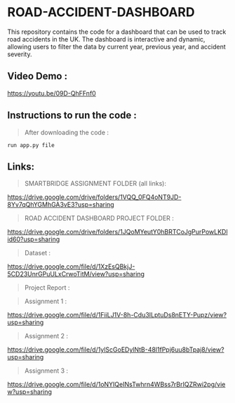 # ROAD-ACCIDENT-DASHBOARD

This repository contains the code for a dashboard that can be used to track road accidents in the UK. The dashboard is interactive and dynamic, allowing users to filter the data by current year, previous year, and accident severity.

## Video Demo : 

https://youtu.be/09D-QhFFnf0

## Instructions to run the code :

>After downloading the code : 

```run app.py file```

## Links:
>SMARTBRIDGE ASSIGNMENT FOLDER (all links):

https://drive.google.com/drive/folders/1VQQ_0FQ4oNT9JD-8Yv7qQhYGMhGA3vE3?usp=sharing

>ROAD ACCIDENT DASHBOARD PROJECT FOLDER :

https://drive.google.com/drive/folders/1JQoMYeutY0hBRTCoJgPurPowLKDlid60?usp=sharing

>Dataset :

https://drive.google.com/file/d/1XzEsQBkjJ-5CD23UnrGPuULxCrwoTitM/view?usp=sharing

>Project Report : 

>Assignment 1 : 

https://drive.google.com/file/d/1FiiLJ1V-8h-Cdu3ILptuDs8nETY-Pupz/view?usp=sharing

>Assignment 2 : 

https://drive.google.com/file/d/1ylScGoEDylNtB-48l1fPpj6uu8bTpaj8/view?usp=sharing

>Assignment 3 :

https://drive.google.com/file/d/1oNYIQeINsTwhrn4WBss7rBrIQZRwi2pg/view?usp=sharing


